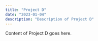 ```yaml
---
title: "Project D"
date: "2023-01-04"
description: "Description of Project D"
---
```

Content of Project D goes here.
